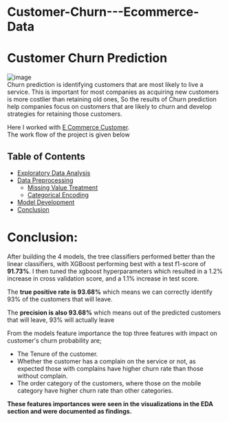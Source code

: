 # Customer-Churn---Ecommerce-Data

# Customer Churn Prediction
![image](https://user-images.githubusercontent.com/42872872/158339814-d33fb740-9d1e-4d31-acfa-faccaac69afc.png)\
Churn prediction is identifying customers that are most likely to live a service. This is important for most companies as acquiring new customers is more costlier than retaining old ones, So the results of Churn prediction help companies focus on customers that are likely to churn and develop strategies for retaining those customers.

Here I worked with [E Commerce Customer](https://www.kaggle.com/ankitverma2010/ecommerce-customer-churn-analysis-and-prediction).\
The work flow of the project is given below
## Table of Contents
* [Exploratory Data Analysis](#section-one)
* [Data Preprocessing](#section-two)
    - [Missing Value Treatment](#subsection-one)
    - [Categorical Encoding](#subsection-two)
* [Model Development](#section-three)
* [Conclusion](#section-four)

# Conclusion:
After building the 4 models, the tree classifiers performed better than the linear classifiers, with XGBoost performing best with a test f1-score of **91.73%**. I then tuned the xgboost hyperparameters which resulted in a 1.2% increase in cross validation score, and a 1.1% increase in test score.

The **true positive rate is 93.68%** which means we can correctly identify 93% of the customers that will leave.

The **precision is also 93.68%** which means out of the predicted customers that will leave, 93% will actually leave

From the models feature importance the top three features with impact on customer's churn probability are;
* The Tenure of the customer.
* Whether the customer has a complain on the service or not, as expected those with complains have higher churn rate than those without complain.
* The order category of the customers, where those on the mobile category have higher churn rate than other categories.

**These features importances were seen in the visualizations in the EDA section and were documented as findings.**

